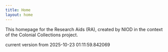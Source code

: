 ```yaml
---
title: Home
layout: home
---
```


This homepage for the Research Aids (RA), created by NIOD in the context of the Colonial Collections project. 


current version from 2025-10-23 01:11:59.842069